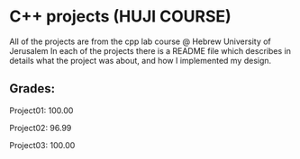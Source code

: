 # C++ projects (HUJI COURSE)
All of the projects are from the cpp lab course @ Hebrew University of Jerusalem
In each of the projects there is a README file which describes in details what the project was about,
and how I implemented my design.

## Grades:

Project01: 100.00

Project02: 96.99

Project03: 	100.00
